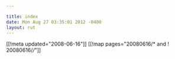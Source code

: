 ```yaml
---

title: index
date: Mon Aug 27 03:35:01 2012 -0400
layout: rut
---
```


[[!meta updated="2008-06-16"]]
[[!map pages="20080616/* and ! 20080616/*/*"]]
